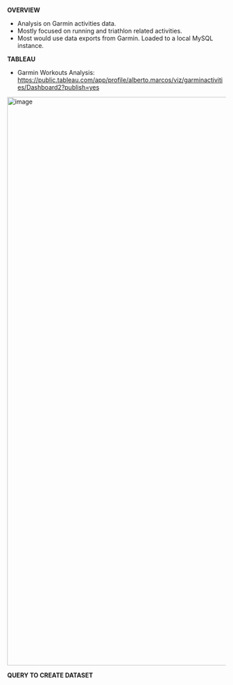 **OVERVIEW**

- Analysis on Garmin activities data. 
- Mostly focused on running and triathlon related activities.
- Most would use data exports from Garmin. Loaded to a local MySQL instance.

**TABLEAU**
- Garmin Workouts Analysis: https://public.tableau.com/app/profile/alberto.marcos/viz/garminactivities/Dashboard2?publish=yes
<img width="1309" alt="image" src="https://github.com/betomarcos/garmin_activities/assets/130506688/2004ece6-f4e6-43b5-bb9c-52a192aec4e6">


**QUERY TO CREATE DATASET**
